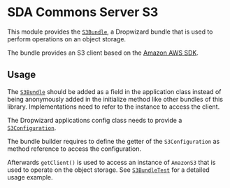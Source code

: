 # SDA Commons Server S3

This module provides the [`S3Bundle`](src/main/java/org/sdase/commons/server/s3/S3Bundle.java), 
a Dropwizard bundle that is used to perform operations on an object storage.

The bundle provides an S3 client based on the [Amazon AWS SDK](https://docs.aws.amazon.com/sdk-for-java/v1/developer-guide/examples-s3.html).

## Usage

The [`S3Bundle`](src/main/java/org/sdase/commons/server/s3/S3Bundle.java) should be added as a
field in the application class instead of being anonymously added in the initialize method like other bundles of this 
library. Implementations need to refer to the instance to access the client.

The Dropwizard applications config class needs to provide a 
[`S3Configuration`](./src/main/java/org/sdase/commons/server/s3/S3Configuration.java).

The bundle builder requires to define the getter of the `S3Configuration` as method reference to access the 
configuration.

Afterwards `getClient()` is used to access an instance of `AmazonS3` that is used to operate on the 
object storage. 
See [`S3BundleTest`](./src/test/java/org/sdase/commons/server/s3/S3BundleTest.java) for a detailed usage example.   
